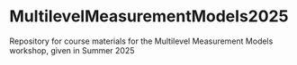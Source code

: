 # MultilevelMeasurementModels2025
Repository for course materials for the Multilevel Measurement Models workshop, given in Summer 2025

